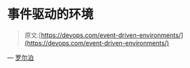 # 事件驱动的环境

> 原文:[https://devops.com/event-driven-environments/](https://devops.com/event-driven-environments/)

— [罗尔泊](https://devops.com/author/breselman/)
